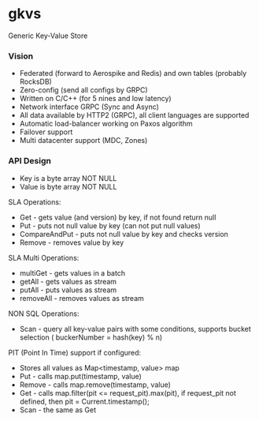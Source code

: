 # gkvs
Generic Key-Value Store

### Vision
* Federated (forward to Aerospike and Redis) and own tables (probably RocksDB)
* Zero-config (send all configs by GRPC)
* Written on C/C++ (for 5 nines and low latency)
* Network interface GRPC (Sync and Async)
* All data available by HTTP2 (GRPC), all client languages are supported
* Automatic load-balancer working on Paxos algorithm
* Failover support
* Multi datacenter support (MDC, Zones)


### API Design

* Key is a byte array NOT NULL
* Value is byte array NOT NULL

SLA Operations:
* Get - gets value (and version) by key, if not found return null
* Put - puts not null value by key (can not put null values)
* CompareAndPut - puts not null value by key and checks version
* Remove - removes value by key

SLA Multi Operations:
* multiGet - gets values in a batch
* getAll - gets values as stream
* putAll - puts values as stream
* removeAll - removes values as stream

NON SQL Operations:
* Scan - query all key-value pairs with some conditions, supports bucket selection ( buckerNumber = hash(key) % n)

PIT (Point In Time) support if configured:
* Stores all values as Map<timestamp, value> map
* Put - calls map.put(timestamp, value)
* Remove - calls map.remove(timestamp, value)
* Get - calls map.filter(pit <= request_pit).max(pit), if request_pit not defined, then pit = Current.timestamp();
* Scan - the same as Get

